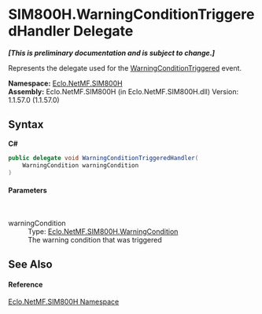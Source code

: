 # SIM800H.WarningConditionTriggeredHandler Delegate
 _**\[This is preliminary documentation and is subject to change.\]**_

Represents the delegate used for the <a href="E_Eclo_NetMF_SIM800H_SIM800H_WarningConditionTriggered">WarningConditionTriggered</a> event.

**Namespace:**&nbsp;<a href="N_Eclo_NetMF_SIM800H">Eclo.NetMF.SIM800H</a><br />**Assembly:**&nbsp;Eclo.NetMF.SIM800H (in Eclo.NetMF.SIM800H.dll) Version: 1.1.57.0 (1.1.57.0)

## Syntax

**C#**<br />
``` C#
public delegate void WarningConditionTriggeredHandler(
	WarningCondition warningCondition
)
```


#### Parameters
&nbsp;<dl><dt>warningCondition</dt><dd>Type: <a href="T_Eclo_NetMF_SIM800H_WarningCondition">Eclo.NetMF.SIM800H.WarningCondition</a><br />The warning condition that was triggered</dd></dl>

## See Also


#### Reference
<a href="N_Eclo_NetMF_SIM800H">Eclo.NetMF.SIM800H Namespace</a><br />